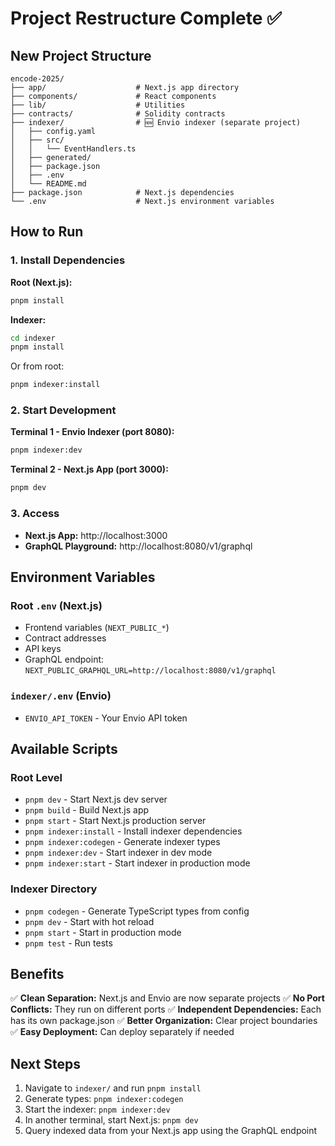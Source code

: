 # Project Restructure Complete ✅

## New Project Structure

```
encode-2025/
├── app/                    # Next.js app directory
├── components/             # React components
├── lib/                    # Utilities
├── contracts/              # Solidity contracts
├── indexer/                # 🆕 Envio indexer (separate project)
│   ├── config.yaml
│   ├── src/
│   │   └── EventHandlers.ts
│   ├── generated/
│   ├── package.json
│   ├── .env
│   └── README.md
├── package.json            # Next.js dependencies
└── .env                    # Next.js environment variables
```

## How to Run

### 1. Install Dependencies

**Root (Next.js):**
```bash
pnpm install
```

**Indexer:**
```bash
cd indexer
pnpm install
```

Or from root:
```bash
pnpm indexer:install
```

### 2. Start Development

**Terminal 1 - Envio Indexer (port 8080):**
```bash
pnpm indexer:dev
```

**Terminal 2 - Next.js App (port 3000):**
```bash
pnpm dev
```

### 3. Access

- **Next.js App:** http://localhost:3000
- **GraphQL Playground:** http://localhost:8080/v1/graphql

## Environment Variables

### Root `.env` (Next.js)
- Frontend variables (`NEXT_PUBLIC_*`)
- Contract addresses
- API keys
- GraphQL endpoint: `NEXT_PUBLIC_GRAPHQL_URL=http://localhost:8080/v1/graphql`

### `indexer/.env` (Envio)
- `ENVIO_API_TOKEN` - Your Envio API token

## Available Scripts

### Root Level
- `pnpm dev` - Start Next.js dev server
- `pnpm build` - Build Next.js app
- `pnpm start` - Start Next.js production server
- `pnpm indexer:install` - Install indexer dependencies
- `pnpm indexer:codegen` - Generate indexer types
- `pnpm indexer:dev` - Start indexer in dev mode
- `pnpm indexer:start` - Start indexer in production mode

### Indexer Directory
- `pnpm codegen` - Generate TypeScript types from config
- `pnpm dev` - Start with hot reload
- `pnpm start` - Start in production mode
- `pnpm test` - Run tests

## Benefits

✅ **Clean Separation:** Next.js and Envio are now separate projects
✅ **No Port Conflicts:** They run on different ports
✅ **Independent Dependencies:** Each has its own package.json
✅ **Better Organization:** Clear project boundaries
✅ **Easy Deployment:** Can deploy separately if needed

## Next Steps

1. Navigate to `indexer/` and run `pnpm install`
2. Generate types: `pnpm indexer:codegen`
3. Start the indexer: `pnpm indexer:dev`
4. In another terminal, start Next.js: `pnpm dev`
5. Query indexed data from your Next.js app using the GraphQL endpoint

